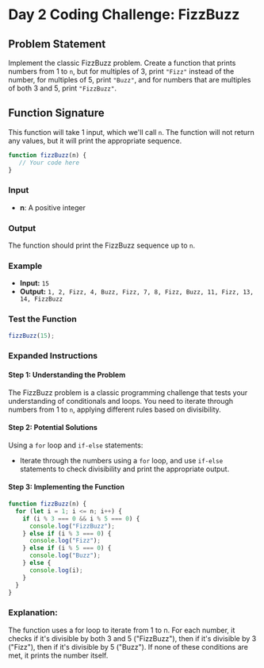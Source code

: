 # Day 2 Coding Challenge: FizzBuzz

## Problem Statement

Implement the classic FizzBuzz problem. Create a function that prints numbers from 1 to `n`, but for multiples of 3, print `"Fizz"` instead of the number, for multiples of 5, print `"Buzz"`, and for numbers that are multiples of both 3 and 5, print `"FizzBuzz"`.

## Function Signature

This function will take 1 input, which we'll call `n`. The function will not return any values, but it will print the appropriate sequence.

```javascript
function fizzBuzz(n) {
   // Your code here 
}
```

### Input

- **n**: A positive integer

### Output

The function should print the FizzBuzz sequence up to `n`.

### Example

- **Input:** `15`
- **Output:** `1, 2, Fizz, 4, Buzz, Fizz, 7, 8, Fizz, Buzz, 11, Fizz, 13, 14, FizzBuzz`

### Test the Function

```javascript
fizzBuzz(15);
```

### Expanded Instructions

#### Step 1: Understanding the Problem
The FizzBuzz problem is a classic programming challenge that tests your understanding of conditionals and loops. You need to iterate through numbers from 1 to `n`, applying different rules based on divisibility.

#### Step 2: Potential Solutions
Using a `for` loop and `if-else` statements:

- Iterate through the numbers using a `for` loop, and use `if-else` statements to check divisibility and print the appropriate output.

#### Step 3: Implementing the Function

```javascript
function fizzBuzz(n) {
  for (let i = 1; i <= n; i++) {
    if (i % 3 === 0 && i % 5 === 0) {
      console.log("FizzBuzz");
    } else if (i % 3 === 0) {
      console.log("Fizz");
    } else if (i % 5 === 0) {
      console.log("Buzz");
    } else {
      console.log(i);
    }
  }
}
```

### Explanation:

The function uses a for loop to iterate from 1 to n. For each number, it checks if it's divisible by both 3 and 5 ("FizzBuzz"), then if it's divisible by 3 ("Fizz"), then if it's divisible by 5 ("Buzz"). If none of these conditions are met, it prints the number itself.